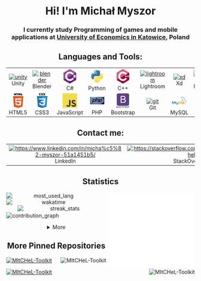 <h1 align="center">Hi! I'm Michał Myszor</h1>
<h3 align="center">I currently study Programming of games and mobile applications at <a href="https://www.ue.katowice.pl/en.html">University of Economics in Katowice</a>, Poland</h3>

<h2 align="center">Languages and Tools:</h2>
<table align="center">
  <tr>
    <td align="center" width="40" height="40">
      <a href="https://unity.com/" target="_blank"> <img src="https://www.vectorlogo.zone/logos/unity3d/unity3d-icon.svg" alt="unity" width="40" height="40" /> </a>
      <br>Unity
    </td>
    <td align="center" width="40" height="40">
      <a href="https://www.blender.org/" target="_blank"> <img src="https://download.blender.org/branding/community/blender_community_badge_white.svg" alt="blender" width="40" height="40" /> </a>
      <br>Blender
    </td>
    <td align="center" width="40" height="40">
      <a href="https://www.w3schools.com/cs/" target="_blank"> <img src="https://raw.githubusercontent.com/devicons/devicon/master/icons/csharp/csharp-original.svg" alt="csharp" width="40" height="40" /> </a>
      <br>C#
    </td>
    <td align="center" width="40" height="40">
      <a href="https://www.python.org" target="_blank"> <img src="https://raw.githubusercontent.com/devicons/devicon/master/icons/python/python-original.svg" alt="python" width="40" height="40" /> </a>
      <br>Python
    </td>
    <td align="center" width="40" height="40">
      <a href="https://www.w3schools.com/cpp/" target="_blank"> <img src="https://raw.githubusercontent.com/devicons/devicon/master/icons/cplusplus/cplusplus-original.svg" alt="cplusplus" width="40" height="40" /> </a>
      <br>C++
    </td>
    <td align="center" width="40" height="40">
      <a href="#macropower-tech" > <img src="https://raw.githubusercontent.com/detain/svg-logos/master/svg/lightroom-cc.svg" alt="lightroom" width="40" height="40" /> </a>
      <br>Lightroom
    </td>
    <td align="center" width="40" height="40">
      <a href="https://www.adobe.com/products/xd.html" target="_blank"> <img src="https://cdn.worldvectorlogo.com/logos/adobe-xd.svg" alt="xd" width="40" height="40" /> </a>
      <br>Xd
    </td>
    <td align="center"  width="40" height="40">
      <a href="https://www.adobe.com/in/products/illustrator.html" target="_blank"> <img src="https://www.vectorlogo.zone/logos/adobe_illustrator/adobe_illustrator-icon.svg" alt="illustrator" width="40" height="40" /> </a>
      <br>Illustrator
    </td>
    <td align="center" width="40" height="40">
      <a href="https://www.photoshop.com/en" target="_blank"> <img src="https://raw.githubusercontent.com/devicons/devicon/master/icons/photoshop/photoshop-line.svg" alt="photoshop" width="40" height="40" /> </a>
      <br>Photoshop
    </td>
  </tr>
  <tr>
    <td align="center" width="40" height="40"> 
      <a href="https://www.w3.org/html/" target="_blank"> <img src="https://raw.githubusercontent.com/devicons/devicon/master/icons/html5/html5-original-wordmark.svg" alt="html5" width="40" height="40" /> </a>
      <br>HTML5
    </td>
    <td align="center" width="40" height="40">
      <a href="https://www.w3schools.com/css/" target="_blank"> <img src="https://raw.githubusercontent.com/devicons/devicon/master/icons/css3/css3-original-wordmark.svg" alt="css3" width="40" height="40" /> </a>
      <br>CSS3
    </td>
    <td align="center"  width="40" height="40">
      <a href="https://developer.mozilla.org/en-US/docs/Web/JavaScript" target="_blank"> <img src="https://raw.githubusercontent.com/devicons/devicon/master/icons/javascript/javascript-original.svg" alt="javascript" width="40" height="40" /> </a>
      <br>JavaScript
    </td>
    <td align="center" width="40" height="40">
      <a href="https://www.php.net" target="_blank"> <img src="https://raw.githubusercontent.com/devicons/devicon/master/icons/php/php-original.svg" alt="php" width="40" height="40" /> </a>
      <br>PHP
    </td>
    <td align="center" width="40" height="40">
      <a href="https://getbootstrap.com" target="_blank"> <img src="https://raw.githubusercontent.com/devicons/devicon/master/icons/bootstrap/bootstrap-plain-wordmark.svg" alt="bootstrap" width="40" height="40" /> </a>
      <br>Bootstrap
    </td>
    <td align="center" width="40" height="40">
      <a href="https://git-scm.com/" target="_blank"> <img src="https://www.vectorlogo.zone/logos/git-scm/git-scm-icon.svg" alt="git" width="40" height="40" /> </a>
      <br>Git
    </td>
    <td align="center" width="40" height="40">
      <a href="https://www.mysql.com/" target="_blank"> <img src="https://raw.githubusercontent.com/devicons/devicon/master/icons/mysql/mysql-original-wordmark.svg" alt="mysql" width="40" height="40" /> </a>
      <br>MySQL
    </td>
    <td align="center"  width="40" height="40">
      <a href="https://www.microsoft.com/en-us/sql-server" target="_blank"> <img src="https://www.svgrepo.com/show/303229/microsoft-sql-server-logo.svg" alt="mssql" width="40" height="40" /> </a>
      <br>MsSQL
    </td>
    <td align="center" >
      <a href="https://aws.amazon.com" target="_blank"> <img src="https://raw.githubusercontent.com/devicons/devicon/master/icons/amazonwebservices/amazonwebservices-original-wordmark.svg" alt="aws" width="40" height="40" /> </a>
      <br>AWS
    </td>
  </tr>
</table>

<h2 align="center">Contact me:</h2>
<table align="center">
  <tr>
    <td align="center" height="40" width="40">
      <a href="https://www.linkedin.com/in/micha%c5%82-myszor-51a1451b5/" target="blank"><img align="center" src="https://raw.githubusercontent.com/rahuldkjain/github-profile-readme-generator/master/src/images/icons/Social/linked-in-alt.svg" alt="https://www.linkedin.com/in/micha%c5%82-myszor-51a1451b5/" width="40" height="40" /></a>
      <br>LinkedIn
    </td>
    <td align="center" height="40" width="40">
      <a href="https://stackoverflow.com/users/11334888/mitchel" target="blank"><img align="center" src="https://raw.githubusercontent.com/rahuldkjain/github-profile-readme-generator/master/src/images/icons/Social/stack-overflow.svg" alt="https://stackoverflow.com/users/11334888/mitchel" width="40" height="40" /></a>
      <br>StackOverflow
    </td>
    <td align="center" height="40" width="40">
      <a href="https://discord.gg/M!tCHeL#8618" target="blank"><img align="center" src="https://raw.githubusercontent.com/rahuldkjain/github-profile-readme-generator/master/src/images/icons/Social/discord.svg" alt="https://discord.gg/M!tCHeL#8618" width="40" height="40" /></a>
      <br>Discord
    </td>
    <td align="center" height="40" width="40">
      <a href="https://www.youtube.com/channel/UCDzVuoDMjFwrn7hnCUk8zhA" target="blank"><img align="center" src="https://raw.githubusercontent.com/rahuldkjain/github-profile-readme-generator/master/src/images/icons/Social/youtube.svg" alt="https://www.youtube.com/channel/UCDzVuoDMjFwrn7hnCUk8zhA" width="40" height="40" /></a>
      <br>YouTube
    </td>
    <td align="center" height="40" width="40">
      <a href="https://www.instagram.com/michal.myszor/" target="blank"><img align="center" src="https://raw.githubusercontent.com/rahuldkjain/github-profile-readme-generator/master/src/images/icons/Social/instagram.svg" alt="https://www.instagram.com/michal.myszor/" width="40" height="40" /></a>
      <br>Instagram
    </td>
    <td align="center" height="40" width="40">
      <a href="https://twitter.com/michalmyszor" target="blank"><img align="center" src="https://raw.githubusercontent.com/rahuldkjain/github-profile-readme-generator/master/src/images/icons/Social/twitter.svg" alt="https://twitter.com/michalmyszor" width="40" height="40" /></a>
      <br>Twitter
    </td>
    <td align="center" height="40" width="40">
      <a href="https://www.facebook.com/mitchelpl" target="blank"><img align="center" src="https://raw.githubusercontent.com/rahuldkjain/github-profile-readme-generator/master/src/images/icons/Social/facebook.svg" alt="https://www.facebook.com/mitchelpl" width="40" height="40" /></a>
      <br>Facebook
    </td>
  </tr>
</table>

<h2 align="center">Statistics</h2>
<p align="center">
  <img align="left" width=47% src="https://github-readme-stats.vercel.app/api/top-langs?username=mitchelpl&langs_count=10&show_icons=true&locale=en&layout=compact&card_width=350&bg_color=0D1117&text_color=FFFFFF&hide_border=true&title_color=FFFFFF" alt="most_used_lang" />

  <img align="right" width=47% src="stats.svg" alt="stats" />

  <img align="left" width=47% src="https://github-readme-stats.vercel.app/api/wakatime?username=willianrod&layout=compact&card_width=350&bg_color=0D1117&text_color=FFFFFF&hide_border=true&title_color=FFFFFF&range=last_year&custom_title=Time%20Spent%20On%20Each%20Language" alt="wakatime" />

  <img align="right" width=47% src="http://github-readme-streak-stats.herokuapp.com?user=mitchelpl&theme=dark&hide_border=true&background=0D1117&stroke=FFFFFF&currStreakNum=FFFFFF&sideNums=FFFFFF&currStreakLabel=FFFFFF&dates=777777&sideLabels=FFFFFF" alt="streak_stats" />
</p>

<img align="center" src="https://activity-graph.herokuapp.com/graph?username=Ashutosh00710&bg_color=0D1117&color=FFFFFF&line=777777&point=FFFFFF&hide_border=true&custom_title=Contribution%20Graph&area=true&area_color=777777" alt="contribution_graph" width=100% /><br/>

<details>
  <summary align="center">More</summary><br/>
  <img align="center" src="github-metrics.svg" alt="metrics" width="100%" /> 
</details>

<h2 align="center">More Pinned Repositories</h2>
<p>
  <a href="https://github.com/MItCHeLPL/MItCHeL-Toolkit"><img src="https://github-readme-stats.vercel.app/api/pin?username=MItCHeLPL&repo=MItCHeL-Toolkit&border_radius=5&bg_color=0D1117&text_color=8B949E" alt="MItCHeL-Toolkit" /></a>
  <a href="https://github.com/MItCHeLPL/Arrabal-Internship"><img src="https://github-readme-stats.vercel.app/api/pin?username=MItCHeLPL&repo=Arrabal-Internship&border_radius=5&bg_color=0D1117&text_color=8B949E" alt="MItCHeL-Toolkit" align="right" /></a>
</p>
<p>
  <a href="https://github.com/MItCHeLPL/Rainmeter-Simple-Spotify-Control"><img src="https://github-readme-stats.vercel.app/api/pin?username=MItCHeLPL&repo=Rainmeter-Simple-Spotify-Control&border_radius=5&bg_color=0D1117&text_color=8B949E" alt="MItCHeL-Toolkit"/></a>
  <a href="https://github.com/MItCHeLPL/Rainmeter-Info-Skin"><img src="https://github-readme-stats.vercel.app/api/pin?username=MItCHeLPL&repo=Rainmeter-Info-Skin&border_radius=5&bg_color=0D1117&text_color=8B949E" alt="MItCHeL-Toolkit" align="right" /></a>
</p>
